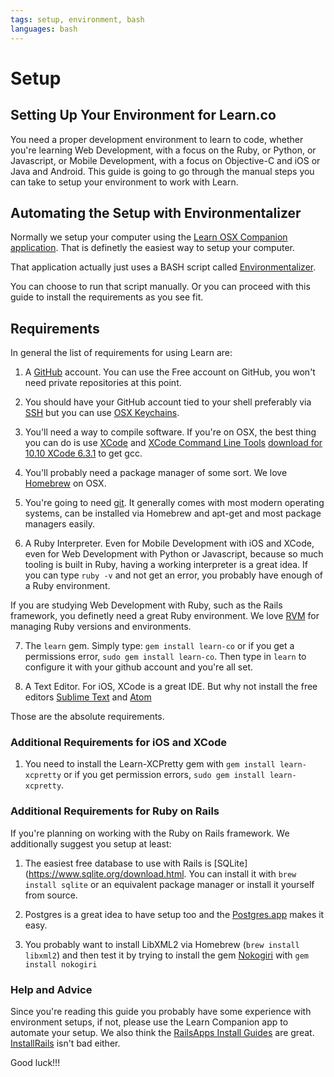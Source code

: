 ```yaml
---
tags: setup, environment, bash
languages: bash
---
```


# Setup

## Setting Up Your Environment for Learn.co

You need a proper development environment to learn to code, whether you're learning Web Development, with a focus on the Ruby, or Python, or Javascript, or Mobile Development, with a focus on Objective-C and iOS or Java and Android. This guide is going to go through the manual steps you can take to setup your environment to work with Learn.

## Automating the Setup with Environmentalizer

Normally we setup your computer using the [Learn OSX Companion application](https://flatironschool-static.s3.amazonaws.com/learn.zip). That is definetly the easiest way to setup your computer.

That application actually just uses a BASH script called [Environmentalizer](https://github.com/learn-co-curriculum/setup-with-environmentalizer).

You can choose to run that script manually. Or you can proceed with this guide to install the requirements as you see fit.

## Requirements

In general the list of requirements for using Learn are:

1. A [GitHub](https://github.com/join) account. You can use the Free account on GitHub, you won't need private repositories at this point.

2. You should have your GitHub account tied to your shell preferably via [SSH](https://help.github.com/articles/generating-ssh-keys/) but you can use [OSX Keychains](https://help.github.com/articles/updating-credentials-from-the-osx-keychain/).

3. You'll need a way to compile software. If you're on OSX, the best thing you can do is use [XCode](https://developer.apple.com/xcode/downloads/) and [XCode Command Line Tools](https://developer.apple.com/library/ios/technotes/tn2339/_index.html) [download for 10.10 XCode 6.3.1](http://adcdownload.apple.com/Developer_Tools/Command_Line_Tools_OS_X_10.10_for_Xcode_6.3.1/commandlinetoolsosx10.10forxcode6.3.1.dmg) to get gcc.

4. You'll probably need a package manager of some sort. We love [Homebrew](http://brew.sh/) on OSX.

5. You're going to need [git](http://git-scm.com/downloads). It generally comes with most modern operating systems, can be installed via Homebrew and apt-get and most package managers easily. 

6. A Ruby Interpreter. Even for Mobile Development with iOS and XCode, even for Web Development with Python or Javascript, because so much tooling is built in Ruby, having a working interpreter is a great idea. If you can type `ruby -v` and not get an error, you probably have enough of a Ruby environment.

If you are studying Web Development with Ruby, such as the Rails framework, you definetly need a great Ruby environment. We love [RVM](https://rvm.io/) for managing Ruby versions and environments.

7. The `learn` gem. Simply type: `gem install learn-co` or if you get a permissions error, `sudo gem install learn-co`. Then type in `learn` to configure it with your github account and you're all set.

8. A Text Editor. For iOS, XCode is a great IDE. But why not install the free editors [Sublime Text](http://www.sublimetext.com/) and [Atom](https://atom.io/)

Those are the absolute requirements.

### Additional Requirements for iOS and XCode

1. You need to install the Learn-XCPretty gem with `gem install learn-xcpretty` or if you get permission errors, `sudo gem install learn-xcpretty`.

### Additional Requirements for Ruby on Rails

If you're planning on working with the Ruby on Rails framework. We additionally suggest you setup at least:

1. The easiest free database to use with Rails is [SQLite](https://www.sqlite.org/download.html. You can install it with `brew install sqlite` or an equivalent package manager or install it yourself from source.

2. Postgres is a great idea to have setup too and the [Postgres.app](http://postgresapp.com/) makes it easy.

3. You probably want to install LibXML2 via Homebrew (`brew install libxml2`) and then test it by trying to install the gem [Nokogiri](http://www.nokogiri.org/tutorials/installing_nokogiri.html#mac_os_x) with `gem install nokogiri`

### Help and Advice

Since you're reading this guide you probably have some experience with environment setups, if not, please use the Learn Companion app to automate your setup. We also think the [RailsApps Install Guides](http://railsapps.github.io/installrubyonrails-mac.html) are great. [InstallRails](http://installrails.com/) isn't bad either.

Good luck!!!
